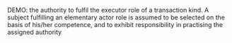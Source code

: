 DEMO: the authority to fulfil the executor role of a transaction kind. A subject fulfilling an elementary actor role is assumed to be selected on the basis of his/her competence, and to exhibit responsibility in practising the assigned authority